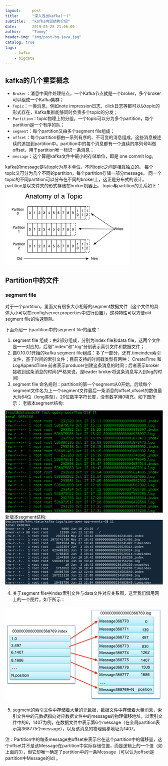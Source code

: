 ```yaml
---
layout:     post
title:      "深入浅出kafka(一)"
subtitle:   "kafka内部结构介绍"
date:       2019-05-28 21:06:00
author:     "Tommy"
header-img: "img/post-bg-java.jpg"
catalog: true
tags:
    - kafka
    - bigdata
---
```


## kafka的几个重要概念

- `Broker`：消息中间件处理结点，一个Kafka节点就是一个broker，多个broker可以组成一个Kafka集群；
- `Topic`：一类消息，例如note impression日志、click日志等都可以以topic的形式存在，Kafka集群能够同时负责多个topic的分发；
- `Partition`：topic物理上的分组，一个topic可以分为多个partition，每个partition是一个有序的队；
- `segment`：每个partition又由多个segment file组成；
- `offset`：每个partition都由一系列有序的、不可变的消息组成，这些消息被连续的追加到partition中。partition中的每个消息都有一个连续的序列号叫做offset，用于partition唯一标识一条消息；
- `message`：这个算是kafka文件中最小的存储单位，即是 one commit log。

kafka的message是以topic为基本单位，不同topic之间是相互独立的。
每个topic又可分为几个不同的partition，每个partition存储一部分message。
同一个topic的不同partition可以分布在不同的broker上，这正是分布式的设计。
partition是以文件夹的形式存储在broker机器上。
topic与partition的关系如下：
<img src = "/img/bigdata/kafka/topic.png">

## Partition中的文件
### segment file
对于一个partition，里面又有很多大小相等的segment数据文件（这个文件的具体大小可以在config/server.properties中进行设置），这种特性可以方便old segment file的快速删除。

下面介绍一下partition中的segment file的组成：
1. segment file 组成：由2部分组成，分别为index file和data file，这两个文件是一一对应的，后缀”.index”和”.log”分别表示索引文件和数据文件；
2. 自0.10.0.1开始的kafka segment file组成：多了一部分，还有.timeindex索引文件，基于时间的索引文件；目前支持的时间戳类型有两种： CreateTime 和 LogAppendTime 前者表示producer创建这条消息的时间；后者表示broker接收到这条消息的时间(严格来说，是leader broker将这条消息写入到log的时间)
3. segment file 命名规则：partition的第一个segment从0开始，后续每个segment文件名为上一个segment文件最后一条消息的offset,ofsset的数值最大为64位（long类型），20位数字字符长度，没有数字用0填充。如下图所示：
老版本segment结构:
<img src = "/img/bigdata/kafka/segment.png">
新版本segment结构:
<img src = "/img/bigdata/kafka/new_segment.png">

4. 关于segment file中index索引文件与data文件对应关系图，这里我们借用网上的一个图片，如下所示：
<img src = "/img/bigdata/kafka/index.png">

5. segment的索引文件中存储着大量的元数据，数据文件中存储着大量消息，索引文件中的元数据指向对应数据文件中的message的物理偏移地址。以索引文件中的6，1407为例，在数据文件中表示第6个message（在全局partition表示第368775个message），以及该消息的物理偏移地址为1407。

注：Partition中的每条message由offset来表示它在这个partition中的偏移量，这个offset并不是该Message在partition中实际存储位置，而是逻辑上的一个值（如上面的3），但它却唯一确定了partition中的一条Message（可以认为offset是partition中Message的id）。